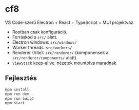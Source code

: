 # cf8

VS Code-szerű Electron + React + TypeScript + MUI projektváz.

- Rootban csak konfiguráció.
- Forráskód a `src/` alatt.
- Electron windows: `src/windows/`
- Worker threads: `src/workers/`
- Renderer (Vite): `src/renderer/` (komponensek a `src/renderer/components/` alatt)
- `ViewStack` keep-alive: nézetek mountolva maradnak.

## Fejlesztés

```bash
npm install
npm run dev
npm run build
npm start